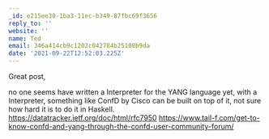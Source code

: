 ```yaml
---
_id: e215ee30-1ba3-11ec-b349-87fbc69f3656
reply_to: ''
website: ''
name: Ted
email: 346a414cb9c1202c042784b25108b9da
date: '2021-09-22T12:52:03.225Z'
---
```

Great post,

no one seems have written a Interpreter for the YANG language yet, 
with a Interpreter, something like ConfD by Cisco can be built on top of it, not sure how hard it is to do it in Haskell.
https://datatracker.ietf.org/doc/html/rfc7950
https://www.tail-f.com/get-to-know-confd-and-yang-through-the-confd-user-community-forum/
